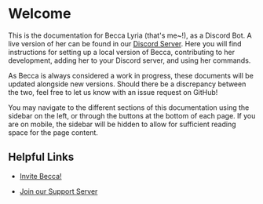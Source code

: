 # Welcome

This is the documentation for Becca Lyria (that's me~!), as a Discord Bot. A live version of her can be found in our [Discord Server](https://chat.nhcarrigan.com/). Here you will find instructions for setting up a local version of Becca, contributing to her development, adding her to your Discord server, and using her commands.

As Becca is always considered a work in progress, these documents will be updated alongside new versions. Should there be a discrepancy between the two, feel free to let us know with an issue request on GitHub!

You may navigate to the different sections of this documentation using the sidebar on the left, or through the buttons at the bottom of each page. If you are on mobile, the sidebar will be hidden to allow for sufficient reading space for the page content.

## Helpful Links

- [Invite Becca!](https://invite.beccalyria.com)

- [Join our Support Server](https://chat.nhcarrigan.com)
